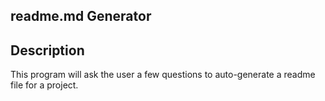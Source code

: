 ## readme.md Generator

## Description

This program will ask the user a few questions to auto-generate a readme file for a project.
